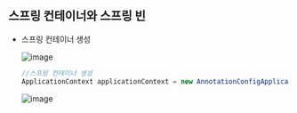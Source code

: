 ## **스프링 컨테이너와 스프링 빈**
  * 스프링 컨테이너 생성
    
    ![image](https://user-images.githubusercontent.com/79301439/159665321-1382455f-9e64-4503-920f-6777749663b9.png)

    ```java
    //스프링 컨테이너 생성
    ApplicationContext applicationContext = new AnnotationConfigApplicationContext(AppConfig.class);
    ```
    
    ![image](https://user-images.githubusercontent.com/79301439/159665658-2bc5fc5a-f4d1-414c-8d31-b25911bbc1c4.png)
